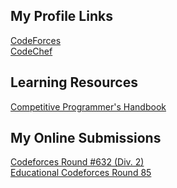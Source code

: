   
## My Profile Links 
[CodeForces](https://codeforces.com/profile/pritamlad_/)         
[CodeChef](http://www.codechef.com/users/pritamlad18/)         

## Learning Resources
[Competitive Programmer's Handbook](https://cses.fi/book/index.php)

## My Online Submissions 
 [Codeforces Round #632 (Div. 2)](./MyOnlineSubmissions/Codeforces%20Round%20%23632%20(Div.%202))   
 [Educational Codeforces Round 85](./MyOnlineSubmissions/Educational%20Codeforces%20Round%2085)

